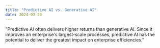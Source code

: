 ```yaml
---
title: "Predictive AI vs. Generative AI"
date: 2024-03-20
---
```


"Predictive AI often delivers higher returns than generative AI. Since it improves an enterprise's largest-scale processes, predictive AI has the potential to deliver the greatest impact on enterprise efficiencies."
